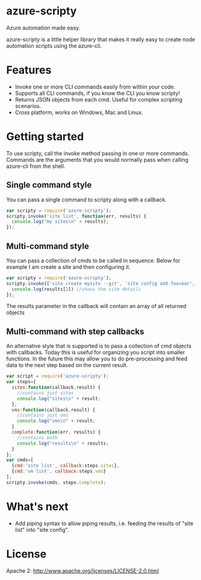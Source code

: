 azure-scripty
===============

Azure automation made easy. 

azure-scripty is a little helper library that makes it really easy to create node automation scripts using the azure-cli.

# Features
* Invoke one or more CLI commands easily from within your code.
* Supports all CLI commands, if you know the CLI you know scripty!
* Returns JSON objects from each cmd. Useful for complex scripting scenarios.
* Cross platform, works on Windows, Mac and Linux.

# Getting started

To use scripty, call the invoke method passing in one or more commands. Commands are the arguments that you would normally pass when calling azure-cli from the shell.

## Single command style

You can pass a single command to scripty along with a callback.

```javascript
var scripty = require('azure-scripty');
scripty.invoke('site list', function(err, results) {
  console.log("my sites\n" + results);
});
````

## Multi-command style

You can pass a collection of cmds to be called in sequence. Below for example I am create a site and then configuring it.

```javascript
var scripty = require('azure-scripty');
scripty.invoke(['site create mysite --git', 'site config add foo=bar', 'site show mysite'], function(err, results){
  console.log(results[2]) //shows the site details
});
````

The results parameter in the callback will contain an array of all returned objects

## Multi-command with step callbacks

An alternative style that is supported is to pass a collection of cmd objects with callbacks. Today this is useful for organizing you script into smaller functions. In the future this may allow you to do pre-processing and feed data to the next step based on the current result.

````javascript
var script = require('azure-scripty');
var steps={
  sites:function(callback,result) {
    //contains just sites
    console.log("sites\n" + result;
  },
  vms:function(callback,result) {
    //contains just vms
    console.log("vms\n" + result;
  }
  complete:function(err, results) {
    //contains both
    console.log("results\n" + results;
  }
};
var cmds=[
  {cmd:'site list', callback:steps.sites},
  {cmd:'vm list', callback:steps.vms}
];
scripty.invoke(cmds, steps.complete);
````

# What's next
* Add piping syntax to allow piping results, i.e. feeding the results of "site list" into "site config".

# License

Apache 2: http://www.apache.org/licenses/LICENSE-2.0.html

